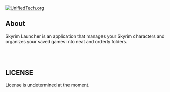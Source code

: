 [![UnifiedTech.org](http://www.unifiedtech.org/global/img/unifiedtech_logo.png)](http://www.unifiedtech.org/)

## About

Skyrim Launcher is an application that manages your Skyrim characters and organizes your saved games into neat and orderly folders.

<br /><br />

## LICENSE

License is undetermined at the moment.